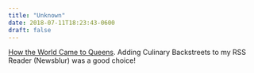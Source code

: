 ```yaml
---
title: "Unknown"
date: 2018-07-11T18:23:43-0600
draft: false
---
```


[How the World Came to Queens](https://culinarybackstreets.com/cities-category/queens/2018/how-the-world-came-to-queens-2/). Adding Culinary Backstreets to my RSS Reader (Newsblur) was a good choice!

